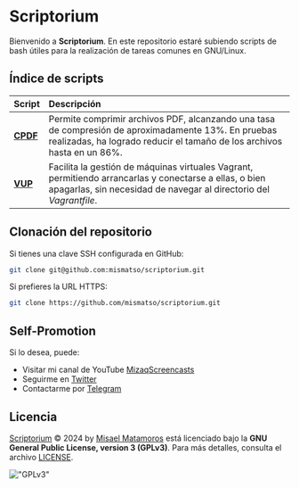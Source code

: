 # Scriptorium

Bienvenido a **Scriptorium**. En este repositorio estaré subiendo scripts de bash útiles para la realización de tareas comunes en GNU/Linux.

## Índice de scripts

| Script                | Descripción                                                                                                                                                                                     |
| :-------------------- | :---------------------------------------------------------------------------------------------------------------------------------------------------------------------------------------------- |
| **[CPDF](/docs/cpdf.md)** | Permite comprimir archivos PDF, alcanzando una tasa de compresión de aproximadamente 13%. En pruebas realizadas, ha logrado reducir el tamaño de los archivos hasta en un 86%. |
| **[VUP](/docs/vup.md)**   | Facilita la gestión de máquinas virtuales Vagrant, permitiendo arrancarlas y conectarse a ellas, o bien apagarlas, sin necesidad de navegar al directorio del _Vagrantfile_.    |

## Clonación del repositorio

Si tienes una clave SSH configurada en GitHub:
```bash
git clone git@github.com:mismatso/scriptorium.git
```
Si prefieres la URL HTTPS:
```bash
git clone https://github.com/mismatso/scriptorium.git
```

## **Self-Promotion**

Si lo desea, puede:

- Visitar mi canal de YouTube [MizaqScreencasts](https://www.youtube.com/MizaqScreencasts)
- Seguirme en [Twitter](https://twitter.com/mismatso)
- Contactarme por [Telegram](https://t.me/mismatso)

## **Licencia**

[Scriptorium](https://github.com/mismatso/scriptorium) © 2024 by [Misael Matamoros](https://t.me/mismatso) está licenciado bajo la **GNU General Public License, version 3 (GPLv3)**. Para más detalles, consulta el archivo [LICENSE](/LICENSE).

!["GPLv3"](https://www.gnu.org/graphics/gplv3-with-text-136x68.png)